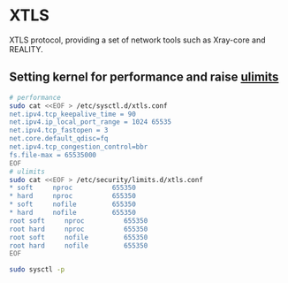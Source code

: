 # XTLS
XTLS protocol, providing a set of network tools such as Xray-core and REALITY.

## Setting kernel for performance and raise [ulimits](https://phoenixnap.com/kb/ulimit-linux-command)
```sh
# performance
sudo cat <<EOF > /etc/sysctl.d/xtls.conf
net.ipv4.tcp_keepalive_time = 90
net.ipv4.ip_local_port_range = 1024 65535
net.ipv4.tcp_fastopen = 3
net.core.default_qdisc=fq
net.ipv4.tcp_congestion_control=bbr
fs.file-max = 65535000
EOF
# ulimits
sudo cat <<EOF > /etc/security/limits.d/xtls.conf
* soft     nproc          655350
* hard     nproc          655350
* soft     nofile         655350
* hard     nofile         655350
root soft     nproc          655350
root hard     nproc          655350
root soft     nofile         655350
root hard     nofile         655350
EOF

sudo sysctl -p
```

